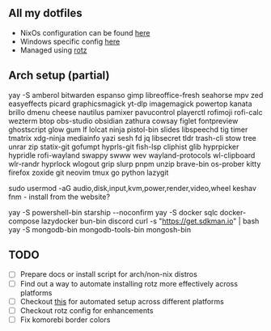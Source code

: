 ## All my dotfiles

- NixOs configuration can be found [here](linux/nix)
- Windows specific config [here](windows/)
- Managed using [rotz](https://github.com/volllly/rotz)

## Arch setup (partial)

yay -S amberol bitwarden espanso gimp libreoffice-fresh seahorse mpv zed easyeffects picard graphicsmagick yt-dlp imagemagick powertop kanata brillo dmenu cheese nautilus pamixer pavucontrol playerctl rofimoji rofi-calc wezterm btop obs-studio obsidian zathura cowsay figlet fontpreview ghostscript glow gum lf lolcat ninja pistol-bin slides libspeechd tig timer tmatrix xdg-ninja mediainfo yazi sesh fd jq libsecret tldr trash-cli stow tree unrar zip statix-git gofumpt hyprls-git fish-lsp
cliphist glib hyprpicker hypridle rofi-wayland swappy swww wev wayland-protocols wl-clipboard wlr-randr
hyprlock wlogout grip slurp
pnpm unzip brave-bin os-prober kitty firefox zoxide git neovim tmux go python lazygit

sudo usermod -aG audio,disk,input,kvm,power,render,video,wheel keshav
fnm - install from the website?

yay -S powershell-bin starship --noconfirm
yay -S docker sqlc docker-compose lazydocker bun-bin discord
curl -s "https://get.sdkman.io" | bash
yay -S mongodb-bin mongodb-tools-bin mongosh-bin

## TODO

- [ ] Prepare docs or install script for arch/non-nix distros
- [ ] Find out a way to automate installing rotz more effectively across platforms
- [ ] Checkout [this](https://github.com/khaneliman/dotfiles) for automated setup across different platforms
- [ ] Checkout rotz config for enhancements
- [ ] Fix komorebi border colors
